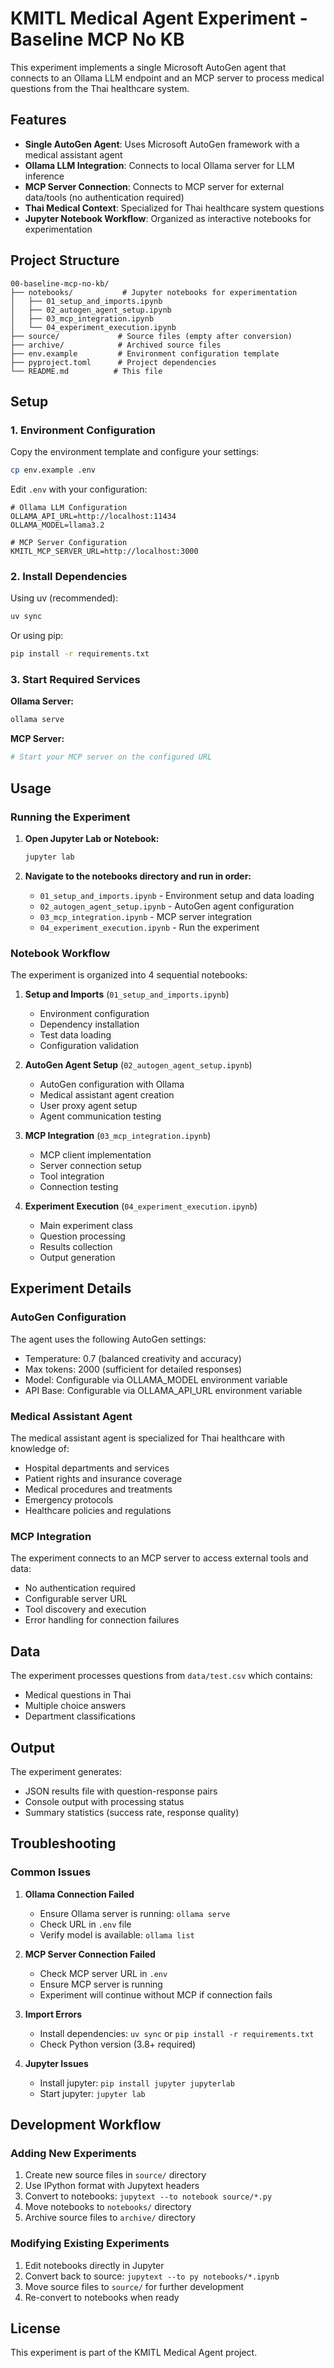 # KMITL Medical Agent Experiment - Baseline MCP No KB

This experiment implements a single Microsoft AutoGen agent that connects to an Ollama LLM endpoint and an MCP server to process medical questions from the Thai healthcare system.

## Features

- **Single AutoGen Agent**: Uses Microsoft AutoGen framework with a medical assistant agent
- **Ollama LLM Integration**: Connects to local Ollama server for LLM inference
- **MCP Server Connection**: Connects to MCP server for external data/tools (no authentication required)
- **Thai Medical Context**: Specialized for Thai healthcare system questions
- **Jupyter Notebook Workflow**: Organized as interactive notebooks for experimentation

## Project Structure

```
00-baseline-mcp-no-kb/
├── notebooks/           # Jupyter notebooks for experimentation
│   ├── 01_setup_and_imports.ipynb
│   ├── 02_autogen_agent_setup.ipynb
│   ├── 03_mcp_integration.ipynb
│   └── 04_experiment_execution.ipynb
├── source/             # Source files (empty after conversion)
├── archive/            # Archived source files
├── env.example         # Environment configuration template
├── pyproject.toml      # Project dependencies
└── README.md          # This file
```

## Setup

### 1. Environment Configuration

Copy the environment template and configure your settings:

```bash
cp env.example .env
```

Edit `.env` with your configuration:

```env
# Ollama LLM Configuration
OLLAMA_API_URL=http://localhost:11434
OLLAMA_MODEL=llama3.2

# MCP Server Configuration
KMITL_MCP_SERVER_URL=http://localhost:3000
```

### 2. Install Dependencies

Using uv (recommended):

```bash
uv sync
```

Or using pip:

```bash
pip install -r requirements.txt
```

### 3. Start Required Services

**Ollama Server:**

```bash
ollama serve
```

**MCP Server:**

```bash
# Start your MCP server on the configured URL
```

## Usage

### Running the Experiment

1. **Open Jupyter Lab or Notebook:**

   ```bash
   jupyter lab
   ```

2. **Navigate to the notebooks directory and run in order:**
   - `01_setup_and_imports.ipynb` - Environment setup and data loading
   - `02_autogen_agent_setup.ipynb` - AutoGen agent configuration
   - `03_mcp_integration.ipynb` - MCP server integration
   - `04_experiment_execution.ipynb` - Run the experiment

### Notebook Workflow

The experiment is organized into 4 sequential notebooks:

1. **Setup and Imports** (`01_setup_and_imports.ipynb`)

   - Environment configuration
   - Dependency installation
   - Test data loading
   - Configuration validation

2. **AutoGen Agent Setup** (`02_autogen_agent_setup.ipynb`)

   - AutoGen configuration with Ollama
   - Medical assistant agent creation
   - User proxy agent setup
   - Agent communication testing

3. **MCP Integration** (`03_mcp_integration.ipynb`)

   - MCP client implementation
   - Server connection setup
   - Tool integration
   - Connection testing

4. **Experiment Execution** (`04_experiment_execution.ipynb`)
   - Main experiment class
   - Question processing
   - Results collection
   - Output generation

## Experiment Details

### AutoGen Configuration

The agent uses the following AutoGen settings:

- Temperature: 0.7 (balanced creativity and accuracy)
- Max tokens: 2000 (sufficient for detailed responses)
- Model: Configurable via OLLAMA_MODEL environment variable
- API Base: Configurable via OLLAMA_API_URL environment variable

### Medical Assistant Agent

The medical assistant agent is specialized for Thai healthcare with knowledge of:

- Hospital departments and services
- Patient rights and insurance coverage
- Medical procedures and treatments
- Emergency protocols
- Healthcare policies and regulations

### MCP Integration

The experiment connects to an MCP server to access external tools and data:

- No authentication required
- Configurable server URL
- Tool discovery and execution
- Error handling for connection failures

## Data

The experiment processes questions from `data/test.csv` which contains:

- Medical questions in Thai
- Multiple choice answers
- Department classifications

## Output

The experiment generates:

- JSON results file with question-response pairs
- Console output with processing status
- Summary statistics (success rate, response quality)

## Troubleshooting

### Common Issues

1. **Ollama Connection Failed**

   - Ensure Ollama server is running: `ollama serve`
   - Check URL in `.env` file
   - Verify model is available: `ollama list`

2. **MCP Server Connection Failed**

   - Check MCP server URL in `.env`
   - Ensure MCP server is running
   - Experiment will continue without MCP if connection fails

3. **Import Errors**

   - Install dependencies: `uv sync` or `pip install -r requirements.txt`
   - Check Python version (3.8+ required)

4. **Jupyter Issues**
   - Install jupyter: `pip install jupyter jupyterlab`
   - Start jupyter: `jupyter lab`

## Development Workflow

### Adding New Experiments

1. Create new source files in `source/` directory
2. Use IPython format with Jupytext headers
3. Convert to notebooks: `jupytext --to notebook source/*.py`
4. Move notebooks to `notebooks/` directory
5. Archive source files to `archive/` directory

### Modifying Existing Experiments

1. Edit notebooks directly in Jupyter
2. Convert back to source: `jupytext --to py notebooks/*.ipynb`
3. Move source files to `source/` for further development
4. Re-convert to notebooks when ready

## License

This experiment is part of the KMITL Medical Agent project.
